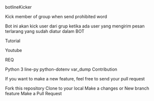 
botlineKicker

Kick member of group when send prohibited word

Bot ini akan kick user dari grup ketika ada user yang mengirim pesan terlarang yang sudah diatur dalam BOT

Tutorial

Youtube

REQ

Python 3
line-py
python-dotenv
var_dump
Contribution

If you want to make a new feature, feel free to send your pull request

Fork this repository
Clone to your local
Make a changes or New branch feature
Make a Pull Request
